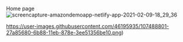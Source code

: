 Home page
![screencapture-amazondemoapp-netlify-app-2021-02-09-18_29_36](https://user-images.githubusercontent.com/46195935/107488526-c1bbcf00-6b87-11eb-99f6-7204a5142cc7.png)


https://user-images.githubusercontent.com/46195935/107488801-27a85680-6b88-11eb-878e-3ee51356be10.png)
